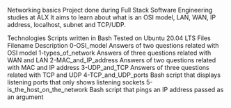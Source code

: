Networking basics
Project done during Full Stack Software Engineering studies at ALX It aims to learn about what is an OSI model, LAN, WAN, IP address, localhost, subnet and TCP/UDP.

Technologies
Scripts written in Bash
Tested on Ubuntu 20.04 LTS
Files
Filename	Description
0-OSI_model	Answers of two questions related with OSI model
1-types_of_network	Answers of three questions related with WAN and LAN
2-MAC_and_IP_address	Answers of two questions related with MAC and IP address
3-UDP_and_TCP		Answers of three questions related with TCP and UDP
4-TCP_and_UDP_ports	Bash script that displays listening ports that only shows listening sockets
5-is_the_host_on_the_network Bash script that pings an IP address passed as an argument